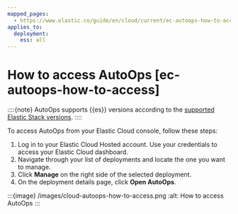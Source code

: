 ```yaml
---
mapped_pages:
  - https://www.elastic.co/guide/en/cloud/current/ec-autoops-how-to-access.html
applies_to:
  deployment:
    ess: all
---
```


# How to access AutoOps [ec-autoops-how-to-access]

::::{note}
AutoOps supports {{es}} versions according to the [supported Elastic Stack versions](https://www.elastic.co/support/eol).
::::


To access AutoOps from your Elastic Cloud console, follow these steps:

1. Log in to your Elastic Cloud Hosted account. Use your credentials to access your Elastic Cloud dashboard.
2. Navigate through your list of deployments and locate the one you want to manage.
3. Click **Manage** on the right side of the selected deployment.
4. On the deployment details page, click **Open AutoOps**.

:::{image} /images/cloud-autoops-how-to-access.png
:alt: How to access AutoOps
:::
